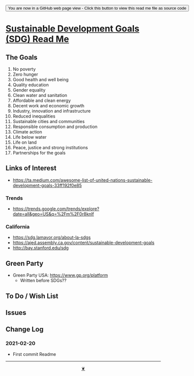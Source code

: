 <span style=display:none; >[You are now in a GitHub source code view - click this link to view Read Me file as a web page]( https://theo-armour.github.io/sdg-2021/xxxxx/readme.html  "View file as a web page." ) </span>

<div><input type=button onclick=window.top.location.href="https://github.com/theo-armour/sdg-2021/tree/master/xxxxx/";
value='You are now in a GitHub web page view - Click this button to view this read me file as source code' ></div>


# [Sustainable Development Goals (SDG) Read Me]( https://theo-armour.github.io/sdg-2021/xxxxx/readme.html )

<!--
<div class=iframe-resize ><iframe src=https://theo-armour.github.io/sdg-2021/ xxxxx/ height=100% width=100% ></iframe></div>
_Sustainable Development Goals (SDG) in a resizable window. One finger to rotate. Two to zoom._

### Full Screen: [Sustainable Development Goals (SDG)]( https://theo-armour.github.io/sdg-2021/xxxxx/ )
@@@
-->


## The Goals

1. No poverty
2. Zero hunger
3. Good health and well being
4. Quality education
5. Gender equality
6. Clean water and sanitation
7. Affordable and clean energy
8. Decent work and economic growth
9. Industry, innovation and infrastructure
10. Reduced inequalities
11. Sustainable cities and communities
12. Responsible consumption and production
13. Climate action
14. Life below water
15. Life on land
16. Peace, justice and strong institutions
17. Partnerships for the goals

## Links of Interest

* https://ta.medium.com/awesome-list-of-united-nations-sustainable-development-goals-33ff192f0e85


### Trends

* https://trends.google.com/trends/explore?date=all&geo=US&q=%2Fm%2F0r8knlf

### California

* https://sdg.lamayor.org/about-la-sdgs
* https://ajed.assembly.ca.gov/content/sustainable-development-goals
* http://bay.stanford.edu/sdg

## Green Party

* Green Party USA: https://www.gp.org/platform
	* Written before SDGs??


## To Do / Wish List


## Issues


## Change Log

### 2021-02-20

* First commit Readme


***

<center title="Hello! Click me to go up to the top" ><a class=aDingbat href=javascript:window.scrollTo(0,0);> ❦ </a></center>

